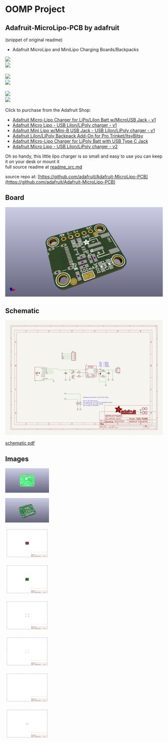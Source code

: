 # OOMP Project  
## Adafruit-MicroLipo-PCB  by adafruit  
  
(snippet of original readme)  
  
- Adafruit MicroLipo and MiniLipo Charging Boards/Backpacks  
  
<a href="http://www.adafruit.com/products/1904"><img src="assets/1904.jpg?raw=true" width="400px"></a>&nbsp;   
<a href="http://www.adafruit.com/products/1304"><img src="assets/1304.jpg?raw=true" width="400px"></a><br />  
<a href="http://www.adafruit.com/products/1905"><img src="assets/1905.jpg?raw=true" width="400px"></a>&nbsp;   
<a href="http://www.adafruit.com/products/2124"><img src="assets/2124.jpg?raw=true" width="400px"></a><br />  
<a href="http://www.adafruit.com/products/4410"><img src="assets/4410.jpg?raw=true" width="400px"></a>&nbsp;   
<a href="http://www.adafruit.com/products/1304"><img src="assets/1304-10.jpg?raw=true" width="400px"></a><br />  
  
Click to purchase from the Adafruit Shop:  
- [Adafruit Micro-Lipo Charger for LiPo/LiIon Batt w/MicroUSB Jack - v1](https://www.adafruit.com/product/1904)  
- [Adafruit Micro Lipo - USB LiIon/LiPoly charger - v1](https://www.adafruit.com/product/1304)  
- [Adafruit Mini Lipo w/Mini-B USB Jack - USB LiIon/LiPoly charger - v1](https://www.adafruit.com/product/1905)  
- [Adafruit LiIon/LiPoly Backpack Add-On for Pro Trinket/ItsyBitsy](https://www.adafruit.com/product/2124)  
- [Adafruit Micro-Lipo Charger for LiPoly Batt with USB Type C Jack](https://www.adafruit.com/product/4410)  
- [Adafruit Micro Lipo - USB LiIon/LiPoly charger - v2](https://www.adafruit.com/product/1304)  
  
Oh so handy, this little lipo charger is so small and easy to use you can keep it on your desk or mount it  
  full source readme at [readme_src.md](readme_src.md)  
  
source repo at: [https://github.com/adafruit/Adafruit-MicroLipo-PCB](https://github.com/adafruit/Adafruit-MicroLipo-PCB)  
## Board  
  
[![working_3d.png](working_3d_600.png)](working_3d.png)  
## Schematic  
  
[![working_schematic.png](working_schematic_600.png)](working_schematic.png)  
  
[schematic pdf](working_schematic.pdf)  
## Images  
  
[![working_3D_bottom.png](working_3D_bottom_140.png)](working_3D_bottom.png)  
  
[![working_3D_top.png](working_3D_top_140.png)](working_3D_top.png)  
  
[![working_assembly_page_01.png](working_assembly_page_01_140.png)](working_assembly_page_01.png)  
  
[![working_assembly_page_02.png](working_assembly_page_02_140.png)](working_assembly_page_02.png)  
  
[![working_assembly_page_03.png](working_assembly_page_03_140.png)](working_assembly_page_03.png)  
  
[![working_assembly_page_04.png](working_assembly_page_04_140.png)](working_assembly_page_04.png)  
  
[![working_assembly_page_05.png](working_assembly_page_05_140.png)](working_assembly_page_05.png)  
  
[![working_assembly_page_06.png](working_assembly_page_06_140.png)](working_assembly_page_06.png)  
